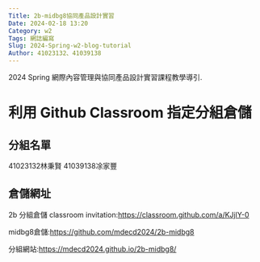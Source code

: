 ```yaml
---
Title: 2b-midbg8協同產品設計實習
Date: 2024-02-18 13:20
Category: w2
Tags: 網誌編寫
Slug: 2024-Spring-w2-blog-tutorial
Author: 41023132、41039138
---
```


2024 Spring 網際內容管理與協同產品設計實習課程教學導引.

<!-- PELICAN_END_SUMMARY -->

# 利用 Github Classroom 指定分組倉儲
## 分組名單
41023132林秉賢
41039138凃家豐

## 倉儲網址
2b 分組倉儲 classroom invitation:https://classroom.github.com/a/KJjlY-0

midbg8倉儲:https://github.com/mdecd2024/2b-midbg8

分組網站:https://mdecd2024.github.io/2b-midbg8/
